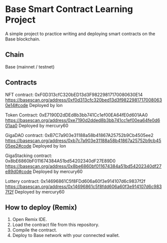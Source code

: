 # Base Smart Contract Learning Project

A simple project to practice writing and deploying smart contracts on the Base blockchain.

## Chain
Base (mainnet / testnet)

## Contracts 
NFT contract: 0xF0D313cfC320bED13d3F98229817170080630E14
https://basescan.org/address/0xf0d313cfc320bed13d3f98229817170080630e14#code
Deployed by lon

Token Contract: 0xE7190D2dDEd8b3bb741Cc1ef00EA64fE0d601AA0
https://basescan.org/address/0xe7190d2dded8b3bb741cc1ef00ea64fe0d601aa0
Deployed by mercury60

GigaDAO contract: 0xB7C7a903e31188a58b41867A25752b9Cb4505ee2
https://basescan.org/address/0xb7c7a903e31188a58b41867a25752b9cb4505ee2#code
Deployed by lon

GigaStacking contract: 0x8bE6860bF011674384A51bd54202340dF27E89D0
https://basescan.org/address/0x8be6860bf011674384a51bd54202340df27e89d0#code
Deployed by mercury60

Lottery contract: 0x14696861C5f8FDd606a60f3e914107d6c9837f2f
https://basescan.org/address/0x14696861c5f8fdd606a60f3e914107d6c9837f2f
Deployed by mercury60

## How to deploy (Remix)
1. Open Remix IDE.
2. Load the contract file from this repository.
3. Compile the contract.
4. Deploy to Base network with your connected wallet.

